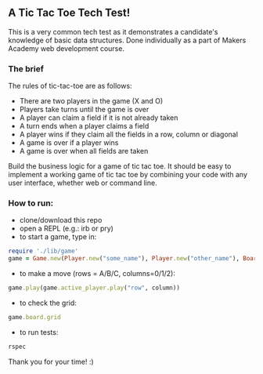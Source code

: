## A Tic Tac Toe Tech Test!

This is a very common tech test as it demonstrates a candidate's knowledge of basic data structures. Done individually as a part of Makers Academy web development course.

### The brief

The rules of tic-tac-toe are as follows:

* There are two players in the game (X and O)
* Players take turns until the game is over
* A player can claim a field if it is not already taken
* A turn ends when a player claims a field
* A player wins if they claim all the fields in a row, column or diagonal
* A game is over if a player wins
* A game is over when all fields are taken

Build the business logic for a game of tic tac toe. It should be easy to implement a working game of tic tac toe by combining your code with any user interface, whether web or command line.

### How to run:

- clone/download this repo  
- open a REPL (e.g.: irb or pry)  
- to start a game, type in:  
```ruby
require './lib/game'
game = Game.new(Player.new("some_name"), Player.new("other_name"), Board.new)
```
- to make a move (rows = A/B/C, columns=0/1/2):  
```ruby
game.play(game.active_player.play("row", column))
```
- to check the grid:
```ruby
game.board.grid
```
- to run tests:   
```ruby
rspec
```

Thank you for your time! :)
